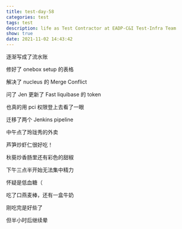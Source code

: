 ```yaml
---
title: test-day-58
categories: test
tags: test
description: life as Test Contractor at EADP-C&I Test-Infra Team
show: true
date: 2021-11-02 14:43:42
---
```

逐渐写成了流水账

修好了 onebox setup 的表格

解决了 nucleus 的 Merge Conflict

问了 Jen 更新了 Fast liquibase 的 token

也真的用 pci 权限登上去看了一眼

迁移了两个 Jenkins pipeline

中午点了玲珑秀的外卖

芦笋炒虾仁很好吃！

秋葵炒香肠里还有彩色的甜椒

下午三点半开始无法集中精力

怀疑是低血糖（

吃了口燕麦棒，还有一盒牛奶

刚吃完是好些了

但半小时后继续晕

